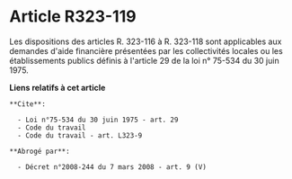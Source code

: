 # Article R323-119

Les dispositions des articles R. 323-116 à R. 323-118 sont applicables aux demandes d'aide financière présentées par les
collectivités locales ou les établissements publics définis à l'article 29 de la loi n° 75-534 du 30 juin 1975.

**Liens relatifs à cet article**

	**Cite**:

	  - Loi n°75-534 du 30 juin 1975 - art. 29
	  - Code du travail
	  - Code du travail - art. L323-9

	**Abrogé par**:

	  - Décret n°2008-244 du 7 mars 2008 - art. 9 (V)
